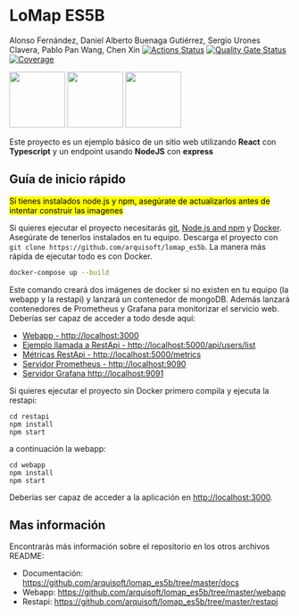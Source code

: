 # LoMap ES5B
Alonso Fernández, Daniel Alberto Buenaga Gutiérrez, Sergio Urones Clavera, Pablo Pan Wang, Chen Xin
[![Actions Status](https://github.com/arquisoft/lomap_es5b/workflows/CI%20for%20lomap_es5b/badge.svg)](https://github.com/arquisoft/lomap_es5b/actions)
[![Quality Gate Status](https://sonarcloud.io/api/project_badges/measure?project=Arquisoft_lomap_es5b&metric=alert_status)](https://sonarcloud.io/summary/new_code?id=Arquisoft_lomap_es5b)
[![Coverage](https://sonarcloud.io/api/project_badges/measure?project=Arquisoft_lomap_es5b&metric=coverage)](https://sonarcloud.io/summary/new_code?id=Arquisoft_lomap_es5b)

<p float="left">
<img src="https://blog.wildix.com/wp-content/uploads/2020/06/react-logo.jpg" height="100">
<img src="https://miro.medium.com/max/1200/0*RbmfNyhuBb8G3LWh.png" height="100">
<img src="https://miro.medium.com/max/365/1*Jr3NFSKTfQWRUyjblBSKeg.png" height="100">
</p>

Este proyecto es un ejemplo básico de un sitio web utilizando **React** con **Typescript** y un endpoint usando **NodeJS** con **express**

## Guía de inicio rápido

<mark>Si tienes instalados node.js y npm, asegúrate de actualizarlos antes de intentar construir las imagenes</mark>

Si quieres ejecutar el proyecto necesitarás [git](https://git-scm.com/downloads), [Node.js and npm](https://www.npmjs.com/get-npm) y [Docker](https://docs.docker.com/get-docker/). Asegúrate de tenerlos instalados en tu equipo. Descarga el proyecto con `git clone https://github.com/arquisoft/lomap_es5b`. La manera más rápida de ejecutar todo es con Docker.

```bash
docker-compose up --build
```
Este comando creará dos imágenes de docker si no existen en tu equipo (la webapp y la restapi) y lanzará un contenedor de mongoDB. Además lanzará contenedores de Prometheus y Grafana para monitorizar el servicio web. Deberías ser capaz de acceder a todo desde aquí:

 - [Webapp - http://localhost:3000](http://localhost:3000)
 - [Ejemplo llamada a RestApi - http://localhost:5000/api/users/list](http://localhost:5000/api/users/list)
 - [Métricas RestApi - http://localhost:5000/metrics](http://localhost:5000/metrics)
 - [Servidor Prometheus - http://localhost:9090](http://localhost:9090)
 - [Servidor Grafana http://localhost:9091](http://localhost:9091)
 
Si quieres ejecutar el proyecto sin Docker primero compila y ejecuta la restapi:

```shell
cd restapi
npm install
npm start
```
a continuación la webapp:
```shell
cd webapp
npm install
npm start
```

Deberías ser capaz de acceder a la aplicación en [http://localhost:3000](http://localhost:3000).

## Mas información
Encontrarás más información sobre el repositorio en los otros archivos README:
- Documentación: https://github.com/arquisoft/lomap_es5b/tree/master/docs
- Webapp: https://github.com/arquisoft/lomap_es5b/tree/master/webapp
- Restapi: https://github.com/arquisoft/lomap_es5b/tree/master/restapi
